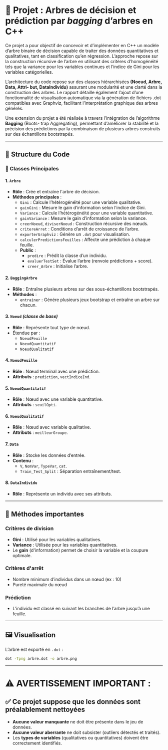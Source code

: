 
# 🌳 Projet : Arbres de décision et prédiction par *bagging* d’arbres en C++

Ce projet a pour objectif de concevoir et d’implémenter en C++ un modèle d’arbre binaire de
décision capable de traiter des données quantitatives et qualitatives, tant en classification qu’en
régression. L’approche repose sur la construction récursive de l’arbre en utilisant des critères
d’homogénéité tels que la variance pour les variables continues et l’indice de Gini pour les
variables catégorielles.

L’architecture du code repose sur des classes hiérarchisées **(Noeud, Arbre, Data, Attri-
but, DataIndividu)** assurant une modularité et une clarté dans la construction des arbres.
Le rapport détaille également l’ajout d’une fonctionnalité de visualisation automatique via la
génération de fichiers .dot compatibles avec Graphviz, facilitant l’interprètation graphique
des arbres générés.

Une extension du projet a été réalisée à travers l’intégration de l’algorithme **Bagging** (Boots-
trap Aggregating), permettant d’améliorer la stabilité et la précision des prédictions par la
combinaison de plusieurs arbres construits sur des échantillons bootstrapés.


---

## 📂 Structure du Code

### 🧩 Classes Principales

#### 1. `Arbre`
- **Rôle** : Crée et entraîne l'arbre de décision.
- **Méthodes principales** :
  - `Gini` : Calcule l’hétérogénéité pour une variable qualitative.
  - `gainGini` : Mesure le gain d’information selon l’indice de Gini.
  - `Variance` : Calcule l’hétérogénéité pour une variable quantitative.
  - `gainVariance` : Mesure le gain d’information selon la variance.
  - `creerNoeud`, `diviserNoeud` : Construction récursive des nœuds.
  - `critereArret` : Conditions d’arrêt de croissance de l’arbre.
  - `exporterGraphviz` : Génère un `.dot` pour visualisation.
  - `calculerPredictionsFeuilles` : Affecte une prédiction à chaque feuille.
  - **Public** :
    - `predire` : Prédit la classe d’un individu.
    - `evaluerTestSet` : Évalue l’arbre (renvoie prédictions + score).
    - `creer_Arbre` : Initialise l’arbre.

#### 2. `BaggingArbre`
- **Rôle** : Entraîne plusieurs arbres sur des sous-échantillons bootstrapés.
- **Méthodes** :
  - `entrainer` : Génére plusieurs jeux bootstrap et entraîne un arbre sur chacun.

#### 3. `Noeud` *(classe de base)*
- **Rôle** : Représente tout type de nœud.
- Étendue par :
  - `NoeudFeuille`
  - `NoeudQuantitatif`
  - `NoeudQualitatif`

#### 4. `NoeudFeuille`
- **Rôle** : Nœud terminal avec une prédiction.
- **Attributs** : `prediction`, `vectIndiceInd`.

#### 5. `NoeudQuantitatif`
- **Rôle** : Nœud avec une variable quantitative.
- **Attributs** : `seuilOpti`.

#### 6. `NoeudQualitatif`
- **Rôle** : Nœud avec variable qualitative.
- **Attributs** : `meilleurGroupe`.

#### 7. `Data`
- **Rôle** : Stocke les données d’entrée.
- **Contenu** :
  - `V`, `NomVar`, `TypeVar`, `cat`.
  - `Train_Test_Split` : Séparation entraînement/test.

#### 8. `DataIndividu`
- **Rôle** : Représente un individu avec ses attributs.

---

## 🛑 Méthodes importantes

###  Critères de division
- **Gini** : Utilisé pour les variables qualitatives.
- **Variance** : Utilisée pour les variables quantitatives.
- Le **gain** (d'information) permet de choisir la variable et la coupure optimale.

###  Critères d'arrêt
- Nombre minimum d’individus dans un nœud (ex : 10)
- Pureté maximale du nœud

###  Prédiction
- L’individu est classé en suivant les branches de l’arbre jusqu’à une feuille.

---

## 🖼️ Visualisation

L’arbre est exporté en `.dot` :
```bash
dot -Tpng arbre.dot -o arbre.png
```
---

# ⚠️ AVERTISSEMENT IMPORTANT :

## ✅  Ce projet suppose que les données sont préalablement nettoyées

<ul>
  <li><strong>Aucune valeur manquante</strong> ne doit être présente dans le jeu de données.</li>
  <li><strong>Aucune valeur aberrante</strong> ne doit subsister (outliers détectés et traités).</li>
  <li>Les <strong>types de variables</strong> (qualitatives ou quantitatives) doivent être correctement identifiés.</li>
</ul>

